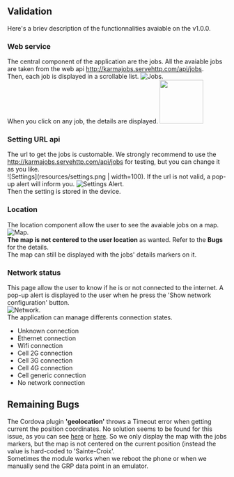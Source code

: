 ## Validation
Here's a briev description of the functionnalities avaiable on the v1.0.0.

### Web service
The central component of the application are the jobs. All the avaiable jobs are taken from the web api http://karmajobs.servehttp.com/api/jobs.  
Then, each job is displayed in a scrollable list. 
![Jobs](resources/job_list.png).  
When you click on any job, the details are displayed.
<img src="resources/job_details.png" width="100" />

### Setting URL api
The url to get the jobs is customable. We strongly recommend to use the http://karmajobs.servehttp.com/api/jobs for testing, but you can change it as you like.  
![Settings](resources/settings.png | width=100).
If the url is not valid, a pop-up alert will inform you.
![Settings Alert](resources/settings_alert.png).  
Then the setting is stored in the device.

### Location
The location component allow the user to see the avaiable jobs on a map.  
![Map](resources/maps.png).  
**The map is not centered to the user location** as wanted. Refer to the **Bugs** for the details.  
The map can still be displayed with the jobs' details markers on it.

### Network status
This page allow the user to know if he is or not connected to the internet.
A pop-up alert is displayed to the user when he press the 'Show network configuration' button.  
![Network](resources/network.png).  
The application can manage differents connection states.
- Unknown connection
- Ethernet connection
- Wifi connection
- Cell 2G connection
- Cell 3G connection
- Cell 4G connection
- Cell generic connection
- No network connection

## Remaining Bugs
The Cordova plugin **'geolocation'** throws a Timeout error when getting current the position coordinates.
No solution seems to be found for this issue, as you can see [here](https://stackoverflow.com/questions/29411697/timeout-about-geolocation-always-reached-when-position-mode-is-set-to-device-on) or [here](https://github.com/ionic-team/ng-cordova/issues/743).
So we only display the map with the jobs markers, but the map is not centered on the current position (instead the value is hard-coded to 'Sainte-Croix'.  
Sometimes the module works when we reboot the phone or when we manually send the GRP data point in an emulator.

